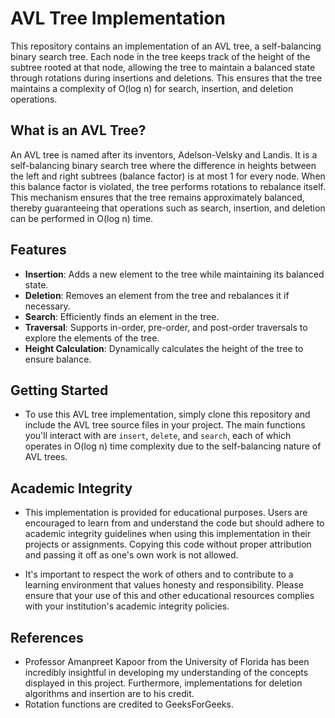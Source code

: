 # AVL Tree Implementation

This repository contains an implementation of an AVL tree, a self-balancing binary search tree. Each node in the tree keeps track of the height of the subtree rooted at that node, allowing the tree to maintain a balanced state through rotations during insertions and deletions. This ensures that the tree maintains a complexity of O(log n) for search, insertion, and deletion operations.

## What is an AVL Tree?

An AVL tree is named after its inventors, Adelson-Velsky and Landis. It is a self-balancing binary search tree where the difference in heights between the left and right subtrees (balance factor) is at most 1 for every node. When this balance factor is violated, the tree performs rotations to rebalance itself. This mechanism ensures that the tree remains approximately balanced, thereby guaranteeing that operations such as search, insertion, and deletion can be performed in O(log n) time.

## Features

- **Insertion**: Adds a new element to the tree while maintaining its balanced state.
- **Deletion**: Removes an element from the tree and rebalances it if necessary.
- **Search**: Efficiently finds an element in the tree.
- **Traversal**: Supports in-order, pre-order, and post-order traversals to explore the elements of the tree.
- **Height Calculation**: Dynamically calculates the height of the tree to ensure balance.

## Getting Started

- To use this AVL tree implementation, simply clone this repository and include the AVL tree source files in your project. The main functions you'll interact with are `insert`, `delete`, and `search`, each of which operates in O(log n) time complexity due to the self-balancing nature of AVL trees.

## Academic Integrity
- This implementation is provided for educational purposes. Users are encouraged to learn from and understand the code but should adhere to academic integrity guidelines when using this implementation in their projects or assignments. Copying this code without proper attribution and passing it off as one's own work is not allowed.

- It's important to respect the work of others and to contribute to a learning environment that values honesty and responsibility. Please ensure that your use of this and other educational resources complies with your institution's academic integrity policies.

## References
- Professor Amanpreet Kapoor from the University of Florida has been incredibly insightful in developing my understanding of the concepts displayed in this project. Furthermore, implementations for deletion algorithms and insertion are to his credit.
- Rotation functions are credited to GeeksForGeeks.
